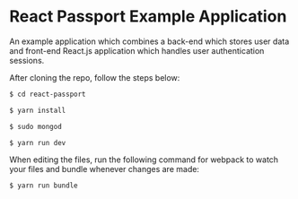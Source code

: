 # React Passport Example Application

An example application which combines a back-end which stores user data and front-end React.js application which handles user authentication sessions.

After cloning the repo, follow the steps below:
```sh
$ cd react-passport
```
```sh
$ yarn install
```
```sh
$ sudo mongod
```
```sh
$ yarn run dev
```

When editing the files, run the following command for webpack to watch your files and bundle whenever changes are made:
```sh
$ yarn run bundle
```
